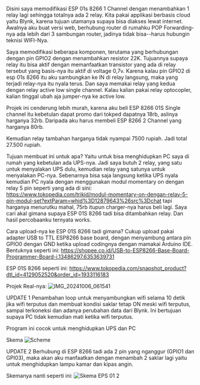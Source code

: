 Disini saya memodifikasi ESP 01s 8266 1 Channel dengan menambahkan 1 relay lagi sehingga totalnya ada 2 relay. Kita pakai applikasi berbasis cloud yaitu Blynk, karena tujuan utamanya supaya bisa diakses lewat internet. Awalnya aku buat versi web, berhubung router di rumahku POP Forwarding-nya ada lebih dari 3 sambungan router, jadinya tidak bisa--harus hubungin teknisi WIFI-Nya. 

Saya memodifikasi beberapa komponen, terutama yang berhubungan dengan pin GPIO2 dengan menambahkan resistor 22K. Tujuannya supaya relay itu bisa aktif dengan memanfaatkan transistor yang ada di relay tersebut yang basis-nya itu aktif di voltage 0,7v. Karena kalau pin GPIO2 di esp 01s 8266 itu aku sambungkan ke IN di relay langsung, maka yang terjadi relay-nya itu nyala terus. Dan saya memakai relay yang kedua dengan relay active low single channel. Kalau kalian pakai relay optocopler, kalian tinggal ubah aja jumper-nya ke active low. 

Projek ini cenderung lebih murah, karena aku beli ESP 8266 01S Single channel itu kebetulan dapat promo dari tokped dapatnya 18rb, aslinya harganya 32rb. Daripada aku harus membeli ESP 8266 2 Channel yang harganya 80rb. 

Kemudian relay tambahan harganya tidak nyampai 7500 rupiah. Jadi total 27.500 rupiah. 

Tujuan membuat ini untuk apa?
Yaitu untuk bisa menghidupkan PC saya di rumah yang kebetulan ada UPS-nya. Jadi saya butuh 2 relay, yang satu untuk menyalakan UPS dulu, kemudian relay yang satunya untuk menyalakan PC-nya. Sebenarnya bisa saja langsung ketika UPS nyala kemudian PC nyala dengan menggunakan modul momentary on dengan relay 5 pin seperti yang ada di sini: https://www.tokopedia.com/trikid/modul-momentary-on-dengan-relay-5-pin-modul-set?extParam=whid%3D12879643%26src%3Dchat tapi harganya menurutku mahal, 75rb itupun charger-nya harus beli lagi. Saya cari akal gimana supaya ESP 01S 8266 tadi bisa ditambahkan relay. Dan hasil percobaanku ternyata works. 

Cara upload-nya ke ESP 01S 8266 tadi gimana?
Cukup upload pakai adapter USB to TTL ESP8266 base board, dengan menyambung antara pin GPIO0 dengan GND ketika upload codingnya dengan mamakai Arduino IDE. Bentuknya seperti ini: https://shopee.co.id/USB-to-ESP8266-Base-Board-Programmer-Board-i.13486297.6353639731

ESP 01S 8266 seperti ini: https://www.tokopedia.com/snapshot_product?dtl_id=4129052520&order_id=1933116183

Projek Real-nya:
![IMG_20241006_061541](https://github.com/user-attachments/assets/bf64ba3b-1d7b-4f21-b58b-31763c8bc0bd)


UPDATE 1
Penambahan loop untuk menyambungkan wifi selama 10 detik jika wifi terputus dan membuat kondisi saklar tetap ON meski wifi terputus, sampai terkoneksi dan adanya perubahan data dari Blynk. Ini bertujuan supaya PC tidak kemudian mati ketika wifi terputus.

Program ini cocok untuk menghidupkan UPS dan PC 

Skema
![Scheme](https://github.com/user-attachments/assets/bb950931-0cdd-41d8-8886-4822ea83a509)

UPDATE 2
Berhubung di ESP 8266 tadi ada 2 pin yang nganggur (GPIO1 dan GPI03), maka akan aku manfaatkan dengan menambah 2 saklar lagi yaitu untuk menghidupkan lampu kamar dan kipas angin. 

Skemanya nanti seperti ini: 
![Skema EPS 01 2](https://github.com/user-attachments/assets/3bb3eea5-ccf4-43c8-b313-1fb13a967277)

